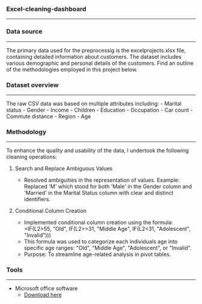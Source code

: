 ### Excel-cleaning-dashboard

---
### Data source 
---
The primary data used for the preprocessig is the excelprojects.xlsx file, containing detailed information about customers. The dataset includes various demographic and personal details of the customers. Find an outline of the methodologies employed in this project below.

### Dataset overview
---
The raw CSV data was based on multiple attributes including:
    - Marital status
    - Gender
    - Income
    - Children
    - Education
    - Occupation
    - Car count
    - Commute distance
    - Region
    - Age

### Methodology
---
To enhance the quality and usability of the data, I undertook the following cleaning operations:

1. Search and Replace Ambiguous Values
    - Resolved ambiguities in the representation of values.
      Example: Replaced 'M' which stood for both 'Male' in the Gender column and 'Married' in the Marital Status column with clear and distinct identifiers.
   
2. Conditional Column Creation
    - Implemented conditional column creation using the formula:
        =IF(L2>55, "Old", IF(L2>=31, "Middle Age", IF(L2<31, "Adolescent", "Invalid")))
    - This formula was used to categorize each individuals age into specific age ranges: "Old", "Middle Age", "Adolescent", or "Invalid".
    - Purpose: To streamline age-related analysis in pivot tables.


### Tools
---
- Microsoft office software
    - [Download here](https://www.microsoft.com/en-us/microsoft-365/microsoft-office)

